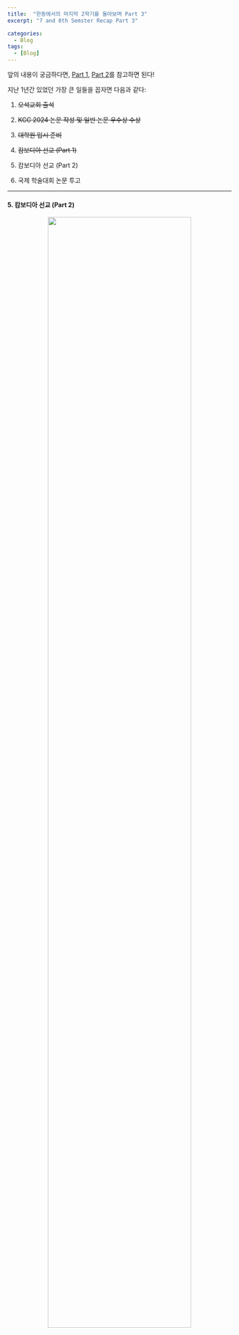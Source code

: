 ```yaml
---
title:  "한동에서의 마지막 2학기를 돌아보며 Part 3"
excerpt: "7 and 8th Semster Recap Part 3"

categories:
  - Blog
tags:
  - [Blog]
---
```


앞의 내용이 궁금하다면, [Part 1](../7,8th_Semester_Recap_Part1), [Part 2](../7,8th_Semester_Recap_Part2)를 참고하면 된다!

지난 1년간 있었던 가장 큰 일들을 꼽자면 다음과 같다: 

1. ~~오석교회 출석~~ 

2. ~~KCC 2024 논문 작성 및 일반 논문 우수상 수상~~

3. ~~대학원 입시 준비~~

4. ~~캄보디아 선교 (Part 1)~~

5. 캄보디아 선교 (Part 2)

6. 국제 학술대회 논문 투고

---

#### 5. 캄보디아 선교 (Part 2)

<p align="center">
<img src = "../../../assets/7,8semRecap/Cambo.jpg" width = "80%">
</p>

